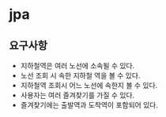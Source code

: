 # jpa

## 요구사항
- 지하철역은 여러 노선에 소속될 수 있다.
- 노선 조회 시 속한 지하철 역을 볼 수 있다.
- 지하철역 조회시 어느 노선에 속한지 볼 수 있다.
- 사용자는 여러 즐겨찾기를 가질 수 있다.
- 즐겨찾기에는 출발역과 도착역이 포함되어 있다.
